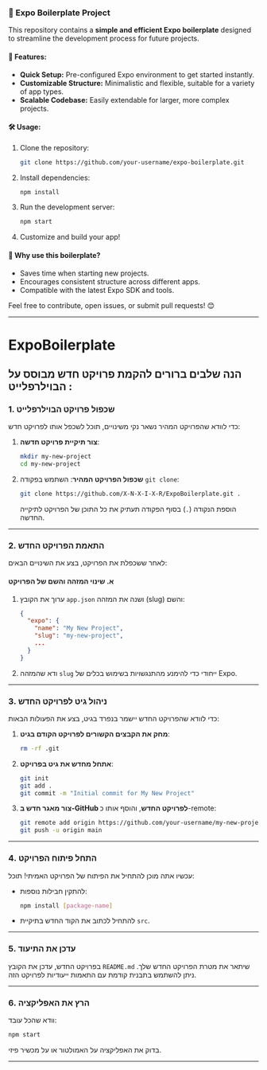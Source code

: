 

### 📱 Expo Boilerplate Project

This repository contains a **simple and efficient Expo boilerplate** designed to streamline the development process for future projects. 

#### 🚀 Features:
- **Quick Setup:** Pre-configured Expo environment to get started instantly.
- **Customizable Structure:** Minimalistic and flexible, suitable for a variety of app types.
- **Scalable Codebase:** Easily extendable for larger, more complex projects.

#### 🛠️ Usage:
1. Clone the repository:
   ```bash
   git clone https://github.com/your-username/expo-boilerplate.git
   ```
2. Install dependencies:
   ```bash
   npm install
   ```
3. Run the development server:
   ```bash
   npm start
   ```
4. Customize and build your app!

#### 🌟 Why use this boilerplate?
- Saves time when starting new projects.
- Encourages consistent structure across different apps.
- Compatible with the latest Expo SDK and tools.

Feel free to contribute, open issues, or submit pull requests! 😊

---
# ExpoBoilerplate

הנה שלבים ברורים להקמת פרויקט חדש מבוסס על הבוילרפלייט :
---

### 1. **שכפול פרויקט הבוילרפלייט**
כדי לוודא שהפרויקט המהיר נשאר נקי משינויים, תוכל לשכפל אותו לפרויקט חדש:
1. **צור תיקיית פרויקט חדשה**:
   ```bash
   mkdir my-new-project
   cd my-new-project
   ```

2. **שכפול הפרויקט המהיר**:
   השתמש בפקודה `git clone`:
   ```bash
   git clone https://github.com/X-N-X-I-X-R/ExpoBoilerplate.git .
   ```
   הוספת הנקודה (`.`) בסוף הפקודה תעתיק את כל התוכן של הפרויקט לתיקייה החדשה.

---

### 2. **התאמת הפרויקט החדש**
לאחר ששכפלת את הפרויקט, בצע את השינויים הבאים:

#### א. **שינוי המזהה והשם של הפרויקט**
1. ערוך את הקובץ `app.json` ושנה את המזהה (slug) והשם:
   ```json
   {
     "expo": {
       "name": "My New Project",
       "slug": "my-new-project",
       ...
     }
   }
   ```

2. ודא שהמזהה `slug` ייחודי כדי להימנע מהתנגשויות בשימוש בכלים של Expo.

---

### 3. **ניהול גיט לפרויקט החדש**
כדי לוודא שהפרויקט החדש יישמר בנפרד בגיט, בצע את הפעולות הבאות:

1. **מחק את הקבצים הקשורים לפרויקט הקודם בגיט**:
   ```bash
   rm -rf .git
   ```

2. **אתחל מחדש את גיט בפרויקט**:
   ```bash
   git init
   git add .
   git commit -m "Initial commit for My New Project"
   ```

3. **צור מאגר חדש ב-GitHub לפרויקט החדש**, והוסף אותו כ-remote:
   ```bash
   git remote add origin https://github.com/your-username/my-new-project.git
   git push -u origin main
   ```

---

### 4. **התחל פיתוח הפרויקט**
עכשיו אתה מוכן להתחיל את הפיתוח של הפרויקט האמיתי! תוכל:
- להתקין חבילות נוספות:
  ```bash
  npm install [package-name]
  ```
- להתחיל לכתוב את הקוד החדש בתיקיית `src`.

---

### 5. **עדכן את התיעוד**
בפרויקט החדש, עדכן את הקובץ `README.md` שיתאר את מטרת הפרויקט החדש שלך. ניתן להשתמש בתבנית קודמת עם התאמות ייעודיות לפרויקט הזה.

---

### 6. **הרץ את האפליקציה**
וודא שהכל עובד:
```bash
npm start
```
בדוק את האפליקציה על האמולטור או על מכשיר פיזי.

---

